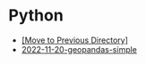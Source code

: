 # Python

- [[Move to Previous Directory]](../README.md)
- [2022-11-20-geopandas-simple](./2022-11-20-geopandas-simple.ipynb)

